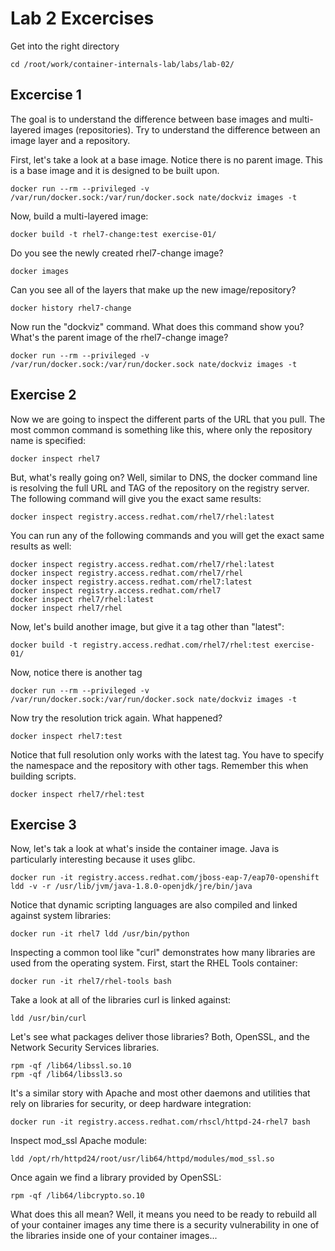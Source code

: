 # Lab 2 Excercises
Get into the right directory
```
cd /root/work/container-internals-lab/labs/lab-02/

```



## Excercise 1
The goal is to understand the difference between base images and multi-layered images (repositories). Try to understand the difference between an image layer and a repository.

First, let's take a look at a base image. Notice there is no parent image. This is a base image and it is designed to be built upon.
```
docker run --rm --privileged -v /var/run/docker.sock:/var/run/docker.sock nate/dockviz images -t
```

Now, build a multi-layered image:
```
docker build -t rhel7-change:test exercise-01/
```

Do you see the newly created rhel7-change image?
```
docker images
```

Can you see all of the layers that make up the new image/repository?

```
docker history rhel7-change
```

Now run the "dockviz" command. What does this command show you? What's the parent image of the rhel7-change image?
```
docker run --rm --privileged -v /var/run/docker.sock:/var/run/docker.sock nate/dockviz images -t
```



## Exercise 2
Now we are going to inspect the different parts of the URL that you pull. The most common command is something like this, where only the repository name is specified:

```
docker inspect rhel7
```

But, what's really going on? Well, similar to DNS, the docker command line is resolving the full URL and TAG of the repository on the registry server. The following command will give you the exact same results:
```
docker inspect registry.access.redhat.com/rhel7/rhel:latest
```

You can run any of the following commands and you will get the exact same results as well:
```
docker inspect registry.access.redhat.com/rhel7/rhel:latest
docker inspect registry.access.redhat.com/rhel7/rhel
docker inspect registry.access.redhat.com/rhel7:latest
docker inspect registry.access.redhat.com/rhel7
docker inspect rhel7/rhel:latest
docker inspect rhel7/rhel
```

Now, let's build another image, but give it a tag other than "latest":
```
docker build -t registry.access.redhat.com/rhel7/rhel:test exercise-01/
```

Now, notice there is another tag
```
docker run --rm --privileged -v /var/run/docker.sock:/var/run/docker.sock nate/dockviz images -t
```

Now try the resolution trick again. What happened?
```
docker inspect rhel7:test
```

Notice that full resolution only works with the latest tag. You have to specify the namespace and the repository with other tags. Remember this when building scripts.
```
docker inspect rhel7/rhel:test
```



## Exercise 3
Now, let's tak a look at what's inside the container image. Java is particularly interesting because it uses glibc.
```
docker run -it registry.access.redhat.com/jboss-eap-7/eap70-openshift ldd -v -r /usr/lib/jvm/java-1.8.0-openjdk/jre/bin/java
```

Notice that dynamic scripting languages are also compiled and linked against system libraries:
```
docker run -it rhel7 ldd /usr/bin/python
```

Inspecting a common tool like "curl" demonstrates how many libraries are used from the operating system. First, start the RHEL Tools container:
```
docker run -it rhel7/rhel-tools bash
```

Take a look at all of the libraries curl is linked against:
```
ldd /usr/bin/curl
```

Let's see what packages deliver those libraries? Both, OpenSSL, and the Network Security Services libraries.
```
rpm -qf /lib64/libssl.so.10
rpm -qf /lib64/libssl3.so
```

It's a similar story with Apache and most other daemons and utilities that rely on libraries for security, or deep hardware integration:
```
docker run -it registry.access.redhat.com/rhscl/httpd-24-rhel7 bash
```

Inspect mod_ssl Apache module:
```
ldd /opt/rh/httpd24/root/usr/lib64/httpd/modules/mod_ssl.so
```

Once again we find a library provided by OpenSSL:
```
rpm -qf /lib64/libcrypto.so.10
```

What does this all mean? Well, it means you need to be ready to rebuild all of your container images any time there is a security vulnerability in one of the libraries inside one of your container images...
